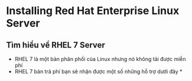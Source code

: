 # Installing Red Hat Enterprise Linux Server

## Tìm hiểu về RHEL 7 Server

* RHEL 7 là một bản phân phối của Linux nhưng nó không tải được miễn phí 
* RHEL 7 bản trả phí bạn sẽ nhận được một số những hỗ trợ dưới đây
  * 

